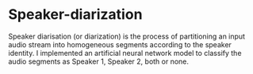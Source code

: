 # Speaker-diarization

Speaker diarisation (or diarization) is the process of partitioning an input audio stream into homogeneous segments according to the speaker identity. I implemented an artificial neural network model to classify the audio segments as Speaker 1, Speaker 2, both or none.
